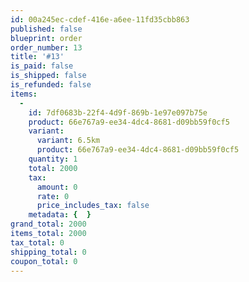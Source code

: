 ```yaml
---
id: 00a245ec-cdef-416e-a6ee-11fd35cbb863
published: false
blueprint: order
order_number: 13
title: '#13'
is_paid: false
is_shipped: false
is_refunded: false
items:
  -
    id: 7df0683b-22f4-4d9f-869b-1e97e097b75e
    product: 66e767a9-ee34-4dc4-8681-d09bb59f0cf5
    variant:
      variant: 6.5km
      product: 66e767a9-ee34-4dc4-8681-d09bb59f0cf5
    quantity: 1
    total: 2000
    tax:
      amount: 0
      rate: 0
      price_includes_tax: false
    metadata: {  }
grand_total: 2000
items_total: 2000
tax_total: 0
shipping_total: 0
coupon_total: 0
---
```

